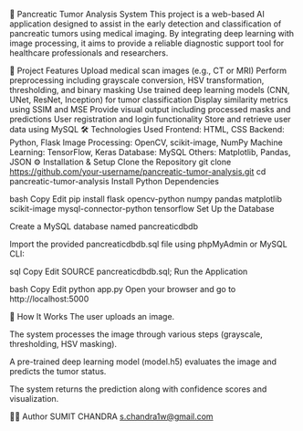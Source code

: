 🧠 Pancreatic Tumor Analysis System
This project is a web-based AI application designed to assist in the early detection and classification of pancreatic tumors using medical imaging. By integrating deep learning with image processing, it aims to provide a reliable diagnostic support tool for healthcare professionals and researchers.

📌 Project Features
Upload medical scan images (e.g., CT or MRI)
Perform preprocessing including grayscale conversion, HSV transformation, thresholding, and binary masking
Use trained deep learning models (CNN, UNet, ResNet, Inception) for tumor classification
Display similarity metrics using SSIM and MSE
Provide visual output including processed masks and predictions
User registration and login functionality
Store and retrieve user data using MySQL
🛠️ Technologies Used
Frontend: HTML, CSS
Backend: Python, Flask
Image Processing: OpenCV, scikit-image, NumPy
Machine Learning: TensorFlow, Keras
Database: MySQL
Others: Matplotlib, Pandas, JSON
⚙️ Installation & Setup
Clone the Repository
git clone https://github.com/your-username/pancreatic-tumor-analysis.git
cd pancreatic-tumor-analysis
Install Python Dependencies

bash Copy Edit pip install flask opencv-python numpy pandas matplotlib scikit-image mysql-connector-python tensorflow Set Up the Database

Create a MySQL database named pancreaticdbdb

Import the provided pancreaticdbdb.sql file using phpMyAdmin or MySQL CLI:

sql Copy Edit SOURCE pancreaticdbdb.sql; Run the Application

bash Copy Edit python app.py Open your browser and go to http://localhost:5000

🧪 How It Works The user uploads an image.

The system processes the image through various steps (grayscale, thresholding, HSV masking).

A pre-trained deep learning model (model.h5) evaluates the image and predicts the tumor status.

The system returns the prediction along with confidence scores and visualization.

👨‍💻 Author SUMIT CHANDRA s.chandra1w@gmail.com

